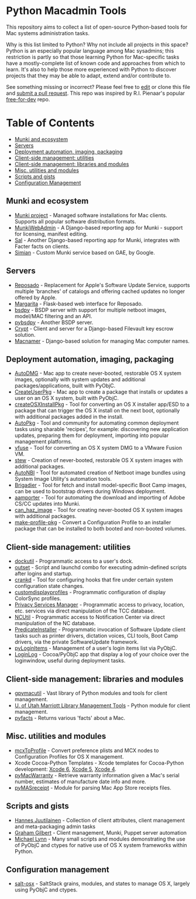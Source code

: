 # Python Macadmin Tools

This repository aims to collect a list of open-source Python-based tools for Mac systems administration tasks.

Why is this list limited to Python? Why not include all projects in this space? Python is an especially popular language among Mac sysadmins; this restriction is partly so that those learning Python for Mac-specific tasks have a mostly-complete list of known code and approaches from which to learn. It's also to help those more experienced with Python to discover projects that they may be able to adapt, extend and/or contribute to.

See something missing or incorrect? Please feel free to [edit](https://github.com/timsutton/python-macadmin-tools/edit/master/README.md) or clone this file and [submit a pull request](https://github.com/timsutton/python-macadmin-tools/pulls). This repo was inspired by R.I. Pienaar's popular [free-for-dev](https://github.com/ripienaar/free-for-dev) repo.

Table of Contents
=================

* [Munki and ecosystem](#munki-and-ecosystem)
* [Servers](#servers)
* [Deployment automation, imaging, packaging](#deployment-automation-imaging-packaging)
* [Client-side management: utilities](#client-side-management-utilities)
* [Client-side management: libraries and modules](#client-side-management-libraries-and-modules)
* [Misc. utilities and modules](#misc-utilities-and-modules)
* [Scripts and gists](#scripts-and-gists)
* [Configuration Management](#configuration-management)

## Munki and ecosystem
* [Munki project](https://github.com/munki/munki) - Managed software installations for Mac clients. Supports all popular software distribution formats.
* [MunkiWebAdmin](https://github.com/munki/munkiwebadmin) - A Django-based reporting app for Munki - support for licensing, manifest editing.
* [Sal](https://github.com/salsoftware/sal) - Another Django-based reporting app for Munki, integrates with Facter facts on clients.
* [Simian](https://github.com/google/simian) - Custom Munki service based on GAE, by Google.

## Servers

* [Reposado](https://github.com/wdas/reposado) - Replacement for Apple's Software Update Service, supports multiple 'branches' of catalogs and offering cached updates no longer offered by Apple.
* [Margarita](https://github.com/jessepeterson/margarita) - Flask-based web interface for Reposado.
* [bsdpy](https://bitbucket.org/bruienne/bsdpy) - BSDP server with support for multiple netboot images, model/MAC filtering and an API.
* [pybsdpy](https://github.com/cabal95/pybsdp) - Another BSDP server.
* [Crypt](https://github.com/grahamgilbert/Crypt) - Client and server for a Django-based Filevault key escrow solution.
* [Macnamer](https://github.com/grahamgilbert/macnamer) - Django-based solution for managing Mac computer names.

## Deployment automation, imaging, packaging

* [AutoDMG](https://github.com/MagerValp/AutoDMG) - Mac app to create never-booted, restorable OS X system images, optionally with system updates and additional packages/applications, built with PyObjC.
* [CreateUserPkg](https://github.com/MagerValp/CreateUserPkg) - Mac app to create a package that installs or updates a user on an OS X system, built with PyObjC.
* [createOSXInstallPkg](https://github.com/munki/createOSXInstallPkg) - Tool for converting an OS X installer app/ESD to a package that can trigger the OS X install on the next boot, optionally with additional packages added in the install.
* [AutoPkg](https://github.com/autopkg/autopkg) - Tool and community for automating common deployment tasks using sharable 'recipes', for example: discovering new application updates, preparing them for deployment, importing into popular management platforms.
* [vfuse](https://github.com/chilcote/vfuse) - Tool for converting an OS X system DMG to a VMware Fusion VM.
* [stew](https://github.com/chilcote/stew) - Creation of never-booted, restorable OS X system images with additional packages.
* [AutoNBI](https://bitbucket.org/bruienne/autonbi) - Tool for automated creation of Netboot image bundles using System Image Utility's automation tools.
* [Brigadier](https://github.com/timsutton/brigadier) - Tool for fetch and install model-specific Boot Camp images, can be used to bootstrap drivers during Windows deployment.
* [aamporter](https://github.com/timsutton/aamporter) - Tool for automating the download and importing of Adobe CS/CC updates into Munki.
* [can_haz_image](https://github.com/google/macops) - Tool for creating never-booted OS X system images with additional packages.
* [make-profile-pkg](https://github.com/timsutton/make-profile-pkg) - Convert a Configuration Profile to an installer package that can be installed to both booted and non-booted volumes.

## Client-side management: utilities

* [dockutil](https://github.com/kcrawford/dockutil) - Programmatic access to a user's dock.
* [outset](https://github.com/chilcote/outset) - Script and launchd combo for executing admin-defined scripts after logins and startup.
* [crankd](https://github.com/google/macops) - Tool for configuring hooks that fire under certain system configuration state changes.
* [customdisplayprofiles](https://github.com/timsutton/customdisplayprofiles) - Programmatic configuration of display ColorSync profiles.
* [Privacy Services Manager](https://github.com/univ-of-utah-marriott-library-apple/privacy_services_manager) - Programmatic access to privacy, location, etc. services via direct manipulation of the TCC database.
* [NCUtil](https://github.com/jacobsalmela/NCutil) - Programmatic access to Notification Center via direct manipulation of the NC database.
* [PredicateInstaller](https://github.com/mkuron/PredicateInstaller) - Programmatic invocation of Software Update client tasks such as printer drivers, dictation voices, CLI tools, Boot Camp drivers, via the private SoftwareUpdate framework.
* [pyLoginItems](https://github.com/pudquick/pyLoginItems) - Management of a user's login items list via PyObjC.
* [LoginLog](https://github.com/MagerValp/LoginLog) - Cocoa/PyObjC app that display a log of your choice over the loginwindow, useful during deployment tasks.

## Client-side management: libraries and modules

* [gpymacutil](https://github.com/google/macops) - Vast library of Python modules and tools for client management.
* [U. of Utah Marriott Library Management Tools](https://github.com/univ-of-utah-marriott-library-apple/management_tools) - Python module for client management.
* [pyfacts](https://github.com/chilcote/pyfacts) - Returns various 'facts' about a Mac.

## Misc. utilities and modules

* [mcxToProfile](https://github.com/timsutton/mcxToProfile) - Convert preference plists and MCX nodes to Configuration Profiles for OS X management.
* Xcode Cocoa-Python Templates - Xcode templates for Cocoa-Python development: [Xcode 6](https://github.com/gregneagle/Xcode6CocoaPythonTemplates), [Xcode 5](https://github.com/gregneagle/Xcode5CocoaPythonTemplates), [Xcode 4](https://github.com/gregneagle/Xcode4CocoaPythonTemplates).
* [pyMacWarranty](https://github.com/pudquick/pyMacWarranty) - Retrieve warranty information given a Mac's serial number, estimates of manufacture date info and more.
* [pyMASreceipt](https://github.com/pudquick/pyMASreceipt) - Module for parsing Mac App Store receipts files.

## Scripts and gists

* [Hannes Juutilainen](https://github.com/hjuutilainen/adminscripts) - Collection of client attributes, client management and meta-packaging admin tasks
* [Graham Gilbert](https://github.com/grahamgilbert/macscripts) - Client management, Munki, Puppet server automation
* [Michael Lynn](https://gist.github.com/pudquick) - Many small scripts and modules demonstrating the use of PyObjC and ctypes for native use of OS X system frameworks within Python.

## Configuration management
* [salt-osx](https://github.com/mosen/salt-osx) - SaltStack grains, modules, and states to manage OS X, largely using PyObjC and ctypes.
